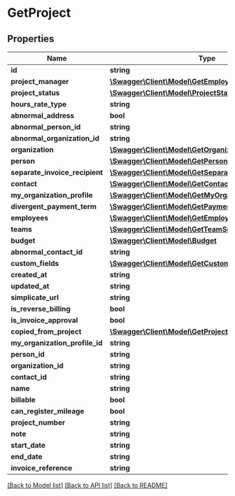 # GetProject

## Properties

 Name                           | Type                                                                                          | Description | Notes      
--------------------------------|-----------------------------------------------------------------------------------------------|-------------|------------
 **id**                         | **string**                                                                                    |             | [optional] 
 **project_manager**            | [**\Swagger\Client\Model\GetEmployeeSimple**](GetEmployeeSimple.md)                           |             | [optional] 
 **project_status**             | [**\Swagger\Client\Model\ProjectStatus**](ProjectStatus.md)                                   |             | [optional] 
 **hours_rate_type**            | **string**                                                                                    |             | [optional] 
 **abnormal_address**           | **bool**                                                                                      |             | [optional] 
 **abnormal_person_id**         | **string**                                                                                    |             | [optional] 
 **abnormal_organization_id**   | **string**                                                                                    |             | [optional] 
 **organization**               | [**\Swagger\Client\Model\GetOrganizationSimple**](GetOrganizationSimple.md)                   |             | [optional] 
 **person**                     | [**\Swagger\Client\Model\GetPersonSimple**](GetPersonSimple.md)                               |             | [optional] 
 **separate_invoice_recipient** | [**\Swagger\Client\Model\GetSeparateInvoiceRecipient**](GetSeparateInvoiceRecipient.md)       |             | [optional] 
 **contact**                    | [**\Swagger\Client\Model\GetContactSimple**](GetContactSimple.md)                             |             | [optional] 
 **my_organization_profile**    | [**\Swagger\Client\Model\GetMyOrganizationProfileSimple**](GetMyOrganizationProfileSimple.md) |             | [optional] 
 **divergent_payment_term**     | [**\Swagger\Client\Model\GetPaymentTerm**](GetPaymentTerm.md)                                 |             | [optional] 
 **employees**                  | [**\Swagger\Client\Model\GetEmployeeSimple[]**](GetEmployeeSimple.md)                         |             | [optional] 
 **teams**                      | [**\Swagger\Client\Model\GetTeamSimple[]**](GetTeamSimple.md)                                 |             | [optional] 
 **budget**                     | [**\Swagger\Client\Model\Budget**](Budget.md)                                                 |             | [optional] 
 **abnormal_contact_id**        | **string**                                                                                    |             | [optional] 
 **custom_fields**              | [**\Swagger\Client\Model\GetCustomField[]**](GetCustomField.md)                               |             | [optional] 
 **created_at**                 | **string**                                                                                    |             | [optional] 
 **updated_at**                 | **string**                                                                                    |             | [optional] 
 **simplicate_url**             | **string**                                                                                    |             | [optional] 
 **is_reverse_billing**         | **bool**                                                                                      |             | [optional] 
 **is_invoice_approval**        | **bool**                                                                                      |             | [optional] 
 **copied_from_project**        | [**\Swagger\Client\Model\GetProjectSimple**](GetProjectSimple.md)                             |             | [optional] 
 **my_organization_profile_id** | **string**                                                                                    |             | [optional] 
 **person_id**                  | **string**                                                                                    |             | [optional] 
 **organization_id**            | **string**                                                                                    |             | [optional] 
 **contact_id**                 | **string**                                                                                    |             | [optional] 
 **name**                       | **string**                                                                                    |             | [optional] 
 **billable**                   | **bool**                                                                                      |             | [optional] 
 **can_register_mileage**       | **bool**                                                                                      |             | [optional] 
 **project_number**             | **string**                                                                                    |             | [optional] 
 **note**                       | **string**                                                                                    |             | [optional] 
 **start_date**                 | **string**                                                                                    |             | [optional] 
 **end_date**                   | **string**                                                                                    |             | [optional] 
 **invoice_reference**          | **string**                                                                                    |             | [optional] 

[[Back to Model list]](../README.md#documentation-for-models) [[Back to API list]](../README.md#documentation-for-api-endpoints) [[Back to README]](../README.md)


